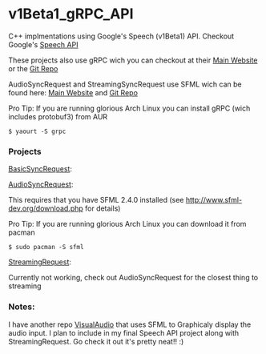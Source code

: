 # v1Beta1_gRPC_API

C++ implmentations using Google's Speech (v1Beta1) API. Checkout Google's [Speech API](https://cloud.google.com/speech/)

These projects also use  gRPC wich you can checkout at their [Main Website](http://www.grpc.io/) or the [Git Repo](https://github.com/grpc/grpc)

AudioSyncRequest and StreamingSyncRequest use SFML wich can be found here: [Main Website](http://www.sfml-dev.org/index.php) and [Git Repo](https://github.com/SFML/SFML)



Pro Tip: If you are running glorious Arch Linux you can install gRPC (wich includes protobuf3) from AUR

	$ yaourt -S grpc




### Projects

[BasicSyncRequest](/src/BasicSyncRequest/):
	

[AudioSyncRequest](/src/AudioSyncRequest/):

 This requires that you have SFML 2.4.0 installed (see http://www.sfml-dev.org/download.php for details)

 Pro Tip: If you are running glorious Arch Linux you can download it from pacman

	$ sudo pacman -S sfml


[StreamingRequest](/src/StreamingRequest/):

 Currently not working, check out AudioSyncRequest for the closest thing to streaming




### Notes:
 
 I have another repo [VisualAudio](https://github.com/teganburns/Visual_Audio) that uses SFML to Graphicaly display the audio input. I plan to include in my final Speech API project along with 
StreamingRequest. Go check it out it's 
pretty neat!! :)
